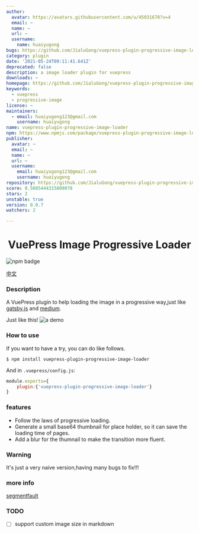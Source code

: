 ```yaml
---
author:
  avatar: https://avatars.githubusercontent.com/u/45031678?v=4
  email: ~
  name: ~
  url: ~
  username:
    name: huaiyugong
bugs: https://github.com/JialuGong/vuepress-plugin-progressive-image-loader/issues
category: plugin
date: '2021-05-24T09:11:41.641Z'
deprecated: false
description: a image loader plugin for vuepress
downloads: ~
homepage: https://github.com/JialuGong/vuepress-plugin-progressive-image-loader#readme
keywords:
  - vuepress
  - progressive-image
license: ~
maintainers:
  - email: huaiyugong123@gmail.com
    username: huaiyugong
name: vuepress-plugin-progressive-image-loader
npm: https://www.npmjs.com/package/vuepress-plugin-progressive-image-loader
publisher:
  avatar: ~
  email: ~
  name: ~
  url: ~
  username:
    email: huaiyugong123@gmail.com
    username: huaiyugong
repository: https://github.com/JialuGong/vuepress-plugin-progressive-image-loader
score: 0.5085444315809078
stars: 2
unstable: true
version: 0.0.7
watchers: 2

---
```


<h1 align="center" style="text-align: center;">VuePress Image Progressive Loader</h1>

![npm badge](https://nodei.co/npm/uepress-plugin-progressive-image-loader.png)

[中文](./README-zh.md)
### Description

A VuePress plugin to help loading the image in a progressive way,just like [gatsby.js](https://www.gatsbyjs.com/) and [medium](https://medium.com/).

Just like this!
![a demo](./.images/screen-shot.gif)


### How to use

If you want to have a try, you can do like follows.

```shell
$ npm install vuepress-plugin-progressive-image-loader
```

And in `.vuepress/config.js`:

```js
module.exports={
    plugin:{'vuepress-plugin-progressive-image-loader'}
}
```

### features

- Follow the laws of progressive loading.
- Generate a small base64 thumbnail for place holder, so it can save the loading time of pages.
- Add a blur for the thumnail to make the transition more fluent.


### Warning 

It's just a very naive version,having many bugs to fix!!!

### more info
[segmentfault](https://segmentfault.com/a/1190000040056541?_ea=134049527)
### TODO
- [ ] support custom image size in markdown
